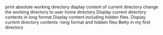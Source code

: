 print absolute working directory
display content of current directory
change the working directory to user home directory
Display current directory contents in long format
Display content including hidden files.
Display current directory contents -long format and hidden files 
Betty in my first directory
